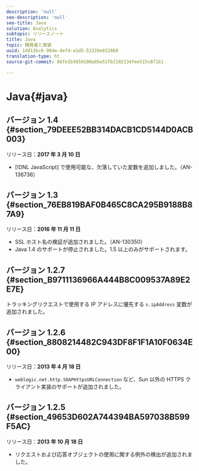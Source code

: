 ```yaml
---
description: 'null'
seo-description: 'null'
seo-title: Java
solution: Analytics
subtopic: リリースノート
title: Java
topic: 開発者と実装
uuid: 14d13bc6-984e-4ef4-a1d5-51326e652868
translation-type: ht
source-git-commit: 86fe1b3650100a05e52fb2102134fee515c871b1

---
```



# Java{#java}

## バージョン 1.4 {#section_79DEEE52BB314DACB1CD5144D0ACB003}

リリース日：**2017 年 3 月 10 日**

* [!DNL JavaScript] で使用可能な、欠落していた変数を追加しました。（AN-136736）

## バージョン 1.3 {#section_76EB819BAF0B465C8CA295B9188B87A9}

リリース日：**2016 年 11 月 11 日**

* SSL ホスト名の検証が追加されました。（AN-130350）
* Java 1.4 のサポートが停止されました。1.5 以上のみがサポートされます。

## バージョン 1.2.7 {#section_B9711136966A444B8C009537A89E2E7E}

トラッキングリクエストで使用する IP アドレスに優先する `s.ipAddress` 変数が追加されました。

## バージョン 1.2.6 {#section_8808214482C943DF8F1F1A10F0634E00}

リリース日：**2013 年 4 月 18 日**

* `weblogic.net.http.SOAPHttpsURLConnection` など、Sun 以外の HTTPS クライアント実装のサポートが追加されました。

## バージョン 1.2.5 {#section_49653D602A744394BA597038B599F5AC}

リリース日：**2013 年 10 月 18 日**

* リクエストおよび応答オブジェクトの使用に関する例外の検出が追加されました。

